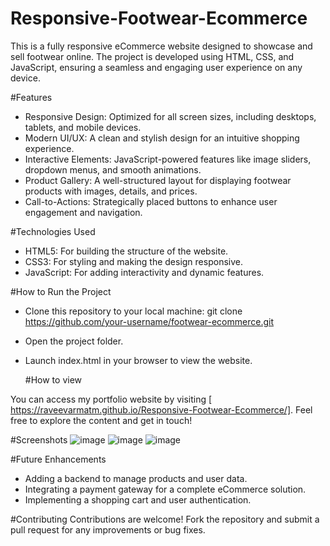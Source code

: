 # Responsive-Footwear-Ecommerce
This is a fully responsive eCommerce website designed to showcase and sell footwear online. The project is developed using HTML, CSS, and JavaScript, ensuring a seamless and engaging user experience on any device.

#Features
- Responsive Design: Optimized for all screen sizes, including desktops, tablets, and mobile devices.
- Modern UI/UX: A clean and stylish design for an intuitive shopping experience.
- Interactive Elements: JavaScript-powered features like image sliders, dropdown menus, and smooth animations.
- Product Gallery: A well-structured layout for displaying footwear products with images, details, and prices.
- Call-to-Actions: Strategically placed buttons to enhance user engagement and navigation.

#Technologies Used
- HTML5: For building the structure of the website.
- CSS3: For styling and making the design responsive.
- JavaScript: For adding interactivity and dynamic features.

#How to Run the Project
- Clone this repository to your local machine:
git clone https://github.com/your-username/footwear-ecommerce.git  
- Open the project folder.
- Launch index.html in your browser to view the website.

  #How to view

You can access my portfolio website by visiting [ https://raveevarmatm.github.io/Responsive-Footwear-Ecommerce/]. Feel free to explore the content and get in touch!

#Screenshots
![image](https://github.com/user-attachments/assets/3c258d65-2bea-4d96-9d94-28e8214c60eb)
![image](https://github.com/user-attachments/assets/65cbcbb0-a493-420c-988e-ebeff48211c4)
![image](https://github.com/user-attachments/assets/8f5ddafb-eb23-466f-a6a6-f27bcaad5b2b)

#Future Enhancements
- Adding a backend to manage products and user data.
- Integrating a payment gateway for a complete eCommerce solution.
- Implementing a shopping cart and user authentication.
  
#Contributing
Contributions are welcome! Fork the repository and submit a pull request for any improvements or bug fixes.

